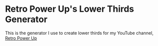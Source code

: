 # Retro Power Up's Lower Thirds Generator
This is the generator I use to create lower thirds for my YouTube channel, [Retro Power Up](https://www.youtube.com/retropowerup)
